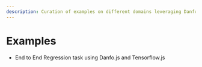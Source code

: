 ```yaml
---
description: Curation of examples on different domains leveraging Danfo.js
---
```


# Examples

* End to End Regression task using Danfo.js and Tensorflow.js



